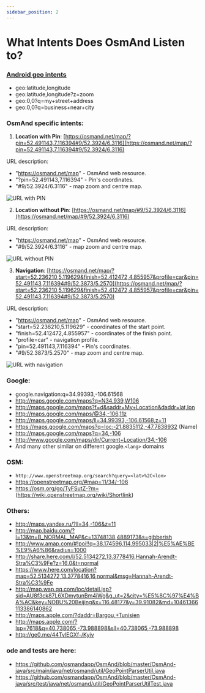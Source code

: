 ```yaml
---
sidebar_position: 2
---
```


# What Intents Does OsmAnd Listen to?

### [Android geo intents](http://developer.android.com/guide/appendix/g-app-intents.html)
* geo:latitude,longitude
* geo:latitude,longitude?z=zoom
* geo:0,0?q=my+street+address
* geo:0,0?q=business+near+city

### OsmAnd specific intents:

1. **Location with Pin**: [https://osmand.net/map/?pin=52.491143,7.116394#9/52.3924/6.3116](https://osmand.net/map/?pin=52.491143,7.116394#9/52.3924/6.3116)

URL description:
- "https://osmand.net/map" - OsmAnd web resource.
- "?pin=52.491143,7.116394" - Pin's coordinates.
- "#9/52.3924/6.3116" - map zoom and centre map.

![URL with PIN](@site/static/img/technical/url_pin.png) 

2. **Location without Pin**: [https://osmand.net/map/#9/52.3924/6.3116](https://osmand.net/map/#9/52.3924/6.3116)

URL description:
- "https://osmand.net/map" - OsmAnd web resource.
- "#9/52.3924/6.3116" - map zoom and centre map.

![URL without PIN](@site/static/img/technical/url_without_pin.png) 

3. **Navigation**: [https://osmand.net/map/?start=52.236210,5.119629&finish=52.412472,4.855957&profile=car&pin=52.491143,7.116394#9/52.3873/5.2570](https://osmand.net/map/?start=52.236210,5.119629&finish=52.412472,4.855957&profile=car&pin=52.491143,7.116394#9/52.3873/5.2570)

URL description:
- "https://osmand.net/map" - OsmAnd web resource.
- "start=52.236210,5.119629" - coordinates of the start point.
- "finish=52.412472,4.855957" - coordinates of the finish point.
- "profile=car" - navigation profile.
- "pin=52.491143,7.116394" - Pin's coordinates.
- "#9/52.3873/5.2570" - map zoom and centre map.

![URL with navigation](@site/static/img/technical/url_navigation.png) 

### Google:
* google.navigation:q=34.99393,-106.61568
* http://maps.google.com/maps?q=N34.939,W106
* http://maps.google.com/maps?f=d&saddr=My+Location&daddr=lat,lon
* http://maps.google.com/maps/@34,-106,11z
* http://maps.google.com/maps/ll=34.99393,-106.61568,z=11
* https://maps.google.com/maps?q=loc:-21.8835112,-47.7838932 (Name)
* http://maps.google.com/maps?q=34,-106
* http://www.google.com/maps/dir/Current+Location/34,-106
* And many other similar on different google.`<lang>` domains

### OSM:
* `http://www.openstreetmap.org/search?query=<lat>%2C<lon>`
* https://openstreetmap.org/#map=11/34/-106
* https://osm.org/go/TyFSutZ-?m= (https://wiki.openstreetmap.org/wiki/Shortlink)

### Others:
* http://maps.yandex.ru/?ll=34,-106&z=11
* http://map.baidu.com/?l=13&tn=B_NORMAL_MAP&c=13748138,4889173&s=gibberish
* http://www.amap.com/#!poi!!q=38.174596,114.995033|2|%E5%AE%BE%E9%A6%86&radius=1000
* http://share.here.com/l/52.5134272,13.3778416,Hannah-Arendt-Stra%C3%9Fe?z=16.0&t=normal
* https://www.here.com/location?map=52.5134272,13.3778416,16,normal&msg=Hannah-Arendt-Stra%C3%9Fe
* http://map.wap.qq.com/loc/detail.jsp?sid=AU8f3ck87L6XDmytunBm4iWg&g_ut=2&city=%E5%8C%97%E4%BA%AC&key=NOBU%20Beijing&x=116.48177&y=39.91082&md=10461366113386140862
* http://maps.apple.com/?daddr=Bargou,+Tunisien
* http://maps.apple.com/?lsp=7618&q=40.738065,-73.988898&sll=40.738065,-73.988898
* http://ge0.me/44TvlEGXf-/Kyiv
  
### ode and tests are here:
* https://github.com/osmandapp/OsmAnd/blob/master/OsmAnd-java/src/main/java/net/osmand/util/GeoPointParserUtil.java
* https://github.com/osmandapp/OsmAnd/blob/master/OsmAnd-java/src/test/java/net/osmand/util/GeoPointParserUtilTest.java
